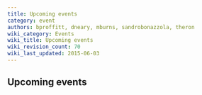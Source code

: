 ```yaml
---
title: Upcoming events
category: event
authors: bproffitt, dneary, mburns, sandrobonazzola, theron
wiki_category: Events
wiki_title: Upcoming events
wiki_revision_count: 70
wiki_last_updated: 2015-06-03
---
```


## Upcoming events

<startfeed/>

<endfeed/>

